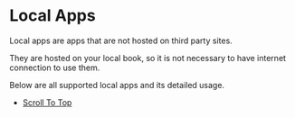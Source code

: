 # Local Apps

Local apps are apps that are not hosted on third party sites.

They are hosted on your local book, so it is not necessary to have internet connection to use them.

Below are all supported local apps and its detailed usage.

- [Scroll To Top](scroll-to-top.md)
